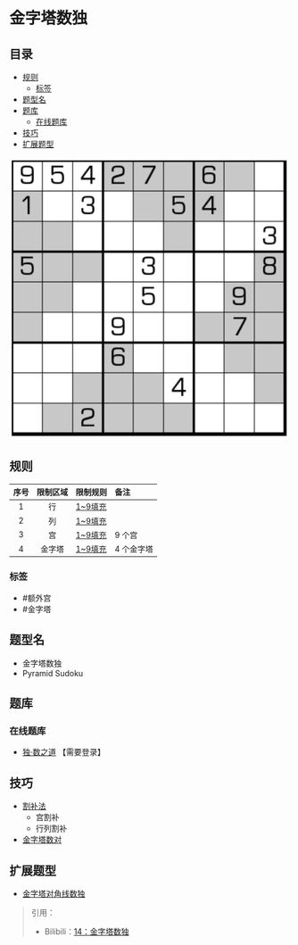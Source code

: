 # 金字塔数独
<!-- START doctoc generated TOC please keep comment here to allow auto update -->
<!-- DON'T EDIT THIS SECTION, INSTEAD RE-RUN doctoc TO UPDATE -->
## 目录

- [规则](#%E8%A7%84%E5%88%99)
  - [标签](#%E6%A0%87%E7%AD%BE)
- [题型名](#%E9%A2%98%E5%9E%8B%E5%90%8D)
- [题库](#%E9%A2%98%E5%BA%93)
  - [在线题库](#%E5%9C%A8%E7%BA%BF%E9%A2%98%E5%BA%93)
- [技巧](#%E6%8A%80%E5%B7%A7)
- [扩展题型](#%E6%89%A9%E5%B1%95%E9%A2%98%E5%9E%8B)

<!-- END doctoc generated TOC please keep comment here to allow auto update -->

![题](../../../../../images/sudoku/金字塔数独.png)

## 规则

| 序号  | 限制区域 | 限制规则    | 备注     |
|:---:|:----:|:--------|:-------|
|  1  |  行   | [1~9填充] |        |
|  2  |  列   | [1~9填充] |        |
|  3  |  宫   | [1~9填充] | 9 个宫   |
|  4  | 金字塔  | [1~9填充] | 4 个金字塔 |

### 标签

- #额外宫
- #金字塔

## 题型名

- 金字塔数独
- Pyramid Sudoku

## 题库

### 在线题库

- [独·数之道](http://www.sudokufans.org.cn/lx/game.index.php?type=xx) 【需要登录】

## 技巧

- [割补法](https://www.bilibili.com/read/cv10181020)
  - 宫割补
  - 行列割补
- [金字塔数对](https://www.bilibili.com/read/cv10181020)

## 扩展题型

- [金字塔对角线数独](金字塔对角线数独.md)

> 引用：
>
> - Bilibili：[14：金字塔数独](https://www.bilibili.com/read/cv10181020)

[1~9填充]: ../../../../../rules.md#1to9填充
